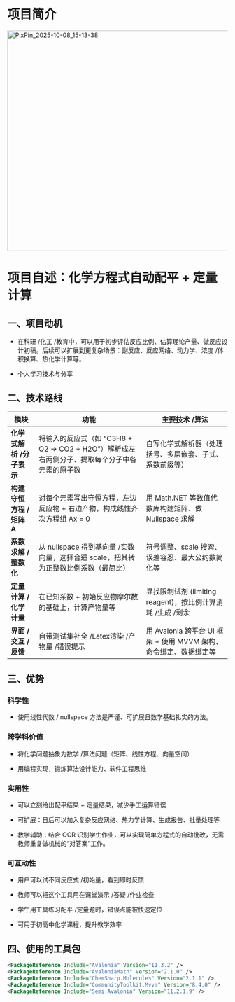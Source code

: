 # 项目简介

<img width="696" height="504" alt="PixPin_2025-10-08_15-13-38" src="https://github.com/user-attachments/assets/a72d33da-082b-4329-a701-dbe564fd3e1b" />


# 项目自述：化学方程式自动配平 + 定量计算

## 一、项目动机

- 在科研 /化工 /教育中，可以用于初步评估反应比例、估算理论产量、做反应设计初稿。后续可以扩展到更复杂场景：副反应、反应网络、动力学、浓度 /体积换算、热化学计算等。

- 个人学习技术与分享

## 二、技术路线

| 模块               | 功能                                                          | 主要技术 /算法                                        |
|------------------|-------------------------------------------------------------|-------------------------------------------------|
| **化学式解析 /分子表示**  | 将输入的反应式（如 “C3H8 + O2 -> CO2 + H2O”）解析成左右两侧分子、提取每个分子中各元素的原子数 | 自写化学式解析器（处理括号、多层嵌套、子式、系数前缀等）                    |
| **构建守恒方程 /矩阵 A** | 对每个元素写出守恒方程，左边反应物 + 右边产物，构成线性齐次方程组 Ax = 0                   | 用 Math.NET 等数值代数库构建矩阵、做 Nullspace 求解            |
| **系数求解 /整数化**    | 从 nullspace 得到基向量 /实数向量，选择合适 scale，把其转为正整数比例系数（最简比）         | 符号调整、scale 搜索、误差容忍、最大公约数简化等                     |
| **定量计算 /化学计量**   | 在已知系数 + 初始反应物摩尔数的基础上，计算产物量等                                 | 寻找限制试剂 (limiting reagent)，按比例计算消耗 /生成 /剩余       |
| **界面 /交互 /反馈**   | 自带测试集补全 /Latex渲染 /产物量 /错误提示                                 | 用 Avalonia 跨平台 UI 框架 + 使用 MVVM 架构、命令绑定、数据绑定等 |

## 三、优势

### 科学性

- 使用线性代数 / nullspace 方法是严谨、可扩展且数学基础扎实的方法。

### 跨学科价值

- 将化学问题抽象为数学 /算法问题（矩阵、线性方程、向量空间）

- 用编程实现，锻炼算法设计能力、软件工程思维

### 实用性

- 可以立刻给出配平结果 + 定量结果，减少手工运算错误

- 可扩展：日后可以加入复杂反应网络、热力学计算、生成报告、批量处理等

- 教学辅助：结合 OCR 识别学生作业，可以实现简单方程式的自动批改，无需教师重复做机械的“对答案”工作。

### 可互动性

- 用户可以试不同反应式 /初始量，看到即时反馈

- 教师可以把这个工具用在课堂演示 /答疑 /作业检查

- 学生用工具练习配平 /定量题时，错误点能被快速定位

- 可用于初高中化学课程，提升教学效率

## 四、使用的工具包

```xml
<PackageReference Include="Avalonia" Version="11.3.2" />
<PackageReference Include="AvaloniaMath" Version="2.1.0" />
<PackageReference Include="ChemSharp.Molecules" Version="2.1.1" />
<PackageReference Include="CommunityToolkit.Mvvm" Version="8.4.0" />
<PackageReference Include="Semi.Avalonia" Version="11.2.1.9" />
```
